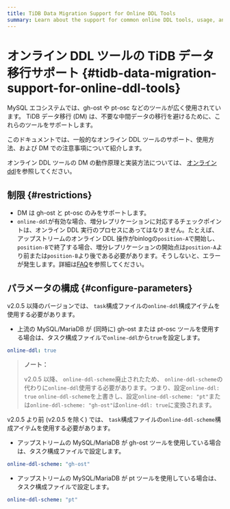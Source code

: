 ```yaml
---
title: TiDB Data Migration Support for Online DDL Tools
summary: Learn about the support for common online DDL tools, usage, and precautions in DM.
---
```


# オンライン DDL ツールの TiDB データ移行サポート {#tidb-data-migration-support-for-online-ddl-tools}

MySQL エコシステムでは、gh-ost や pt-osc などのツールが広く使用されています。 TiDB データ移行 (DM) は、不要な中間データの移行を避けるために、これらのツールをサポートします。

このドキュメントでは、一般的なオンライン DDL ツールのサポート、使用方法、および DM での注意事項について紹介します。

オンライン DDL ツールの DM の動作原理と実装方法については、 [オンライン ddl](/dm/feature-online-ddl.md)を参照してください。

## 制限 {#restrictions}

-   DM は gh-ost と pt-osc のみをサポートします。
-   `online-ddl`が有効な場合、増分レプリケーションに対応するチェックポイントは、オンライン DDL 実行のプロセスにあってはなりません。たとえば、アップストリームのオンライン DDL 操作がbinlogの`position-A`で開始し、 `position-B`で終了する場合、増分レプリケーションの開始点は`position-A`より前または`position-B`より後である必要があります。そうしないと、エラーが発生します。詳細は[FAQ](/dm/dm-faq.md#how-to-handle-the-error-returned-by-the-ddl-operation-related-to-the-gh-ost-table-after-online-ddl-scheme-gh-ost-is-set)を参照してください。

## パラメータの構成 {#configure-parameters}

<SimpleTab>
<div label="v2.0.5 and later">

v2.0.5 以降のバージョンでは、 `task`構成ファイルの`online-ddl`構成アイテムを使用する必要があります。

-   上流の MySQL/MariaDB が (同時に) gh-ost または pt-osc ツールを使用する場合は、タスク構成ファイルで`online-ddl`から`true`を設定します。

```yml
online-ddl: true
```

> **ノート：**
>
> v2.0.5 以降、 `online-ddl-scheme`廃止されたため、 `online-ddl-scheme`の代わりに`online-ddl`使用する必要があります。つまり、設定`online-ddl: true` `online-ddl-scheme`を上書きし、設定`online-ddl-scheme: "pt"`または`online-ddl-scheme: "gh-ost"`は`online-ddl: true`に変換されます。

</div>

<div label="earlier than v2.0.5">

v2.0.5 より前 (v2.0.5 を除く) では、 `task`構成ファイルの`online-ddl-scheme`構成アイテムを使用する必要があります。

-   アップストリームの MySQL/MariaDB が gh-ost ツールを使用している場合は、タスク構成ファイルで設定します。

```yml
online-ddl-scheme: "gh-ost"
```

-   アップストリームの MySQL/MariaDB が pt ツールを使用している場合は、タスク構成ファイルで設定します。

```yml
online-ddl-scheme: "pt"
```

</div>
</SimpleTab>
